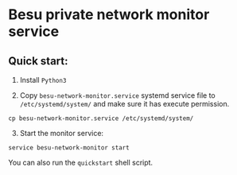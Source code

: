 # Besu private network monitor service

## Quick start:

1. Install `Python3`

2. Copy `besu-network-monitor.service` systemd service file to `/etc/systemd/system/` and make sure it has execute permission.
  ```
  cp besu-network-monitor.service /etc/systemd/system/
  ```

3. Start the monitor service:
  ```
  service besu-network-monitor start
  ```
  
  You can also run the `quickstart` shell script.
